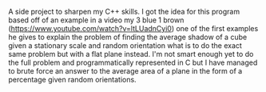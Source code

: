 A side project to sharpen my C++ skills.
I got the idea for this program based off of an example in a video my 3 blue 1 brown (https://www.youtube.com/watch?v=ltLUadnCyi0)
one of the first examples he gives to explain the problem of finding the average shadow of a cube given a stationary scale and random orientation what is to do the exact same problem but with a flat plane instead.
I'm not smart enough yet to do the full problem and programmatically represented in C but I have managed to brute force an answer to the average area of a plane in the form of a percentage given random orientations.
